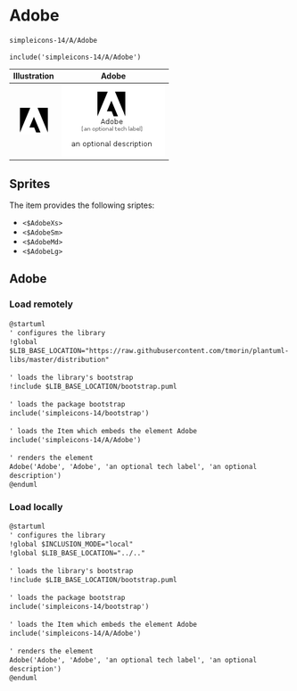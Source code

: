 # Adobe


```text
simpleicons-14/A/Adobe
```

```text
include('simpleicons-14/A/Adobe')
```



| Illustration | Adobe |
| :---: | :---: |
| ![illustration for Illustration](../../simpleicons-14/A/Adobe.png) | ![illustration for Adobe](../../simpleicons-14/A/Adobe.Local.png) |



## Sprites
The item provides the following sriptes:

- `<$AdobeXs>`
- `<$AdobeSm>`
- `<$AdobeMd>`
- `<$AdobeLg>`





## Adobe

### Load remotely
```plantuml
@startuml
' configures the library
!global $LIB_BASE_LOCATION="https://raw.githubusercontent.com/tmorin/plantuml-libs/master/distribution"

' loads the library's bootstrap
!include $LIB_BASE_LOCATION/bootstrap.puml

' loads the package bootstrap
include('simpleicons-14/bootstrap')

' loads the Item which embeds the element Adobe
include('simpleicons-14/A/Adobe')

' renders the element
Adobe('Adobe', 'Adobe', 'an optional tech label', 'an optional description')
@enduml
```

### Load locally
```plantuml
@startuml
' configures the library
!global $INCLUSION_MODE="local"
!global $LIB_BASE_LOCATION="../.."

' loads the library's bootstrap
!include $LIB_BASE_LOCATION/bootstrap.puml

' loads the package bootstrap
include('simpleicons-14/bootstrap')

' loads the Item which embeds the element Adobe
include('simpleicons-14/A/Adobe')

' renders the element
Adobe('Adobe', 'Adobe', 'an optional tech label', 'an optional description')
@enduml
```

